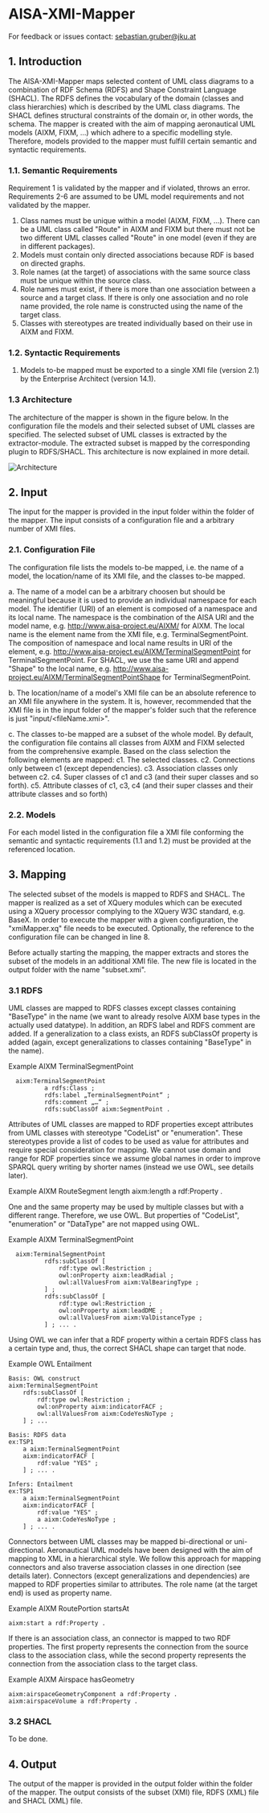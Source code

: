# AISA-XMI-Mapper

For feedback or issues contact: sebastian.gruber@jku.at 

## 1. Introduction

The AISA-XMI-Mapper maps selected content of UML class diagrams to a combination of RDF Schema (RDFS) and Shape Constraint Language (SHACL). The RDFS defines the vocabulary of the domain (classes and class hierarchies) which is described by the UML class diagrams. The SHACL defines structural constraints of the domain or, in other words, the schema. The mapper is created with the aim of mapping aeronautical UML models (AIXM, FIXM, ...) which adhere to a specific modelling style. Therefore, models provided to the mapper must fulfill certain semantic and syntactic requirements.

### 1.1. Semantic Requirements

Requirement 1 is validated by the mapper and if violated, throws an error. Requirements 2-6 are assumed to be UML model requirements and not validated by the mapper.

1. Class names must be unique within a model (AIXM, FIXM, ...). There can be a UML class called "Route" in AIXM and FIXM but there must not be two different UML classes called "Route" in one model (even if they are in different packages).
2. Models must contain only directed associations because RDF is based on directed graphs.          
3. Role names (at the target) of associations with the same source class must be unique within the source class.      
4. Role names must exist, if there is more than one association between a source and a target class. If there is only one association and no role name provided, the role name is constructed using the name of the target class.
5. Classes with stereotypes are treated individually based on their use in AIXM and FIXM.
      
### 1.2. Syntactic Requirements

1. Models to-be mapped must be exported to a single XMI file (version 2.1) by the Enterprise Architect (version 14.1).

### 1.3 Architecture

The architecture of the mapper is shown in the figure below. In the configuration file the models and their selected subset of UML classes are specified. The selected subset of UML classes is extracted by the extractor-module. The extracted subset is mapped by the corresponding plugin to RDFS/SHACL. This architecture is now explained in more detail.

![Architecture](https://raw.githubusercontent.com/bastlyo/AISA-XMI-Mapper/main/img/architecture.JPG?token=AGLEPSB3V6CLD6YZ6LQMW6C72HLAI)
      
## 2. Input

The input for the mapper is provided in the input folder within the folder of the mapper. The input consists of a configuration file and a arbitrary number of XMI files. 

### 2.1. Configuration File

The configuration file lists the models to-be mapped, i.e. the name of a model, the location/name of its XMI file, and the classes to-be mapped. 

a. The name of a model can be a arbitrary choosen but should be meaningful because it is used to provide an individual namespace for each model. 
The identifier (URI) of an element is composed of a namespace and its local name. The namespace is the combination of the AISA URI and the model name, e.g. http://www.aisa-project.eu/AIXM/ for AIXM. The local name is the element name from the XMI file, e.g. TerminalSegmentPoint. The composition of namespace and local name results in URI of the element, e.g. http://www.aisa-project.eu/AIXM/TerminalSegmentPoint for TerminalSegmentPoint.
For SHACL, we use the same URI and append "Shape" to the local name, e.g. http://www.aisa-project.eu/AIXM/TerminalSegmentPointShape for TerminalSegmentPoint.

  
b. The location/name of a model's XMI file can be an absolute reference to an XMI file anywhere in the system. It is, however, recommended that the XMI file is in the input folder of the mapper's folder such that the reference is just "input/<fileName.xmi>".
  
c. The classes to-be mapped are a subset of the whole model. By default, the configuration file contains all classes from AIXM and FIXM selected from the comprehensive example. Based on the class selection the following elements are mapped: 
c1. The selected classes.
c2. Connections only between c1 (except dependencies).
c3. Association classes only between c2.
c4. Super classes of c1 and c3 (and their super classes and so forth).
c5. Attribute classes of c1, c3, c4 (and their super classes and their attribute classes and so forth)

### 2.2. Models

For each model listed in the configuration file a XMI file conforming the semantic and syntactic requirements (1.1 and 1.2) must be provided at the referenced location.

## 3. Mapping

The selected subset of the models is mapped to RDFS and SHACL. The mapper is realized as a set of XQuery modules which can be executed using a XQuery processor complying to the XQuery W3C standard, e.g. BaseX. In order to execute the mapper with a given configuration, the "xmiMapper.xq" file needs to be executed. Optionally, the reference to the configuration file can be changed in line 8.

Before actually starting the mapping, the mapper extracts and stores the subset of the models in an additional XMI file. The new file is located in the output folder with the name "subset.xmi".

### 3.1 RDFS

UML classes are mapped to RDFS classes except classes containing "BaseType" in the name (we want to already resolve AIXM base types in the actually used datatype). In addition, an RDFS label and RDFS comment are added. If a generalization to a class exists, an RDFS subClassOf property is added (again, except generalizations to classes containing "BaseType" in the name).
               
Example AIXM TerminalSegmentPoint
          
	  aixm:TerminalSegmentPoint 
	          a rdfs:Class ;
	          rdfs:label „TerminalSegmentPoint“ ;
	          rdfs:comment „…“ ;
	          rdfs:subClassOf aixm:SegmentPoint .
          
Attributes of UML classes are mapped to RDF properties except attributes from UML classes with stereotype "CodeList" or "enumeration". These stereotypes provide a list of codes to be used as value for attributes and require special consideration for mapping. We cannot use domain and range for RDF properties since we assume global names in order to improve SPARQL query writing by shorter names (instead we use OWL, see details later). 

Example AIXM RouteSegment length
          aixm:length a rdf:Property .

One and the same property may be used by multiple classes but with a different range. Therefore, we use OWL. But properties of "CodeList", "enumeration" or "DataType" are not mapped using OWL.

Example AIXM TerminalSegmentPoint
          
	  aixm:TerminalSegmentPoint
	          rdfs:subClassOf [
		          rdf:type owl:Restriction ;
		          owl:onProperty aixm:leadRadial ;
		          owl:allValuesFrom aixm:ValBearingType ;
	          ] ;
	          rdfs:subClassOf [
		          rdf:type owl:Restriction ;
		          owl:onProperty aixm:leadDME ;
		          owl:allValuesFrom aixm:ValDistanceType ;
	          ] ; ... .
	  
Using OWL we can infer that a RDF property within a certain RDFS class has a certain type and, thus, the correct SHACL shape can target that node.

Example OWL Entailment
	
	Basis: OWL construct
	aixm:TerminalSegmentPoint
		rdfs:subClassOf [
			rdf:type owl:Restriction ;
			owl:onProperty aixm:indicatorFACF ;
			owl:allValuesFrom aixm:CodeYesNoType ;
		] ; ...
		
	Basis: RDFS data
	ex:TSP1
		a aixm:TerminalSegmentPoint
		aixm:indicatorFACF [
			rdf:value "YES" ;
		] ; ...	.
		
	Infers: Entailment
	ex:TSP1
		a aixm:TerminalSegmentPoint
		aixm:indicatorFACF [
			rdf:value "YES" ;
			a aixm:CodeYesNoType ;
		] ; ...	.
			
Connectors between UML classes may be mapped bi-directional or uni-directional. Aeronautical UML models have been designed with the aim of mapping to XML in a hierarchical style. We follow this approach for mapping connectors and also traverse association classes in one direction (see details later). 
Connectors (except generalizations and dependencies) are mapped to RDF properties similar to attributes. The role name (at the target end) is used as property name. 

Example AIXM RoutePortion startsAt
	
	aixm:start a rdf:Property .
		
If there is an association class, an connector is mapped to two RDF properties. The first property represents the connection from the source class to the association class, while the second property represents the connection from the association class to the target class.

Example AIXM Airspace hasGeometry
	
	aixm:airspaceGeometryComponent a rdf:Property .
	aixm:airspaceVolume a rdf:Property .

### 3.2 SHACL

To be done.

## 4. Output

The output of the mapper is provided in the output folder within the folder of the mapper. The output consists of the subset (XMI) file, RDFS (XML) file and SHACL (XML) file. 
